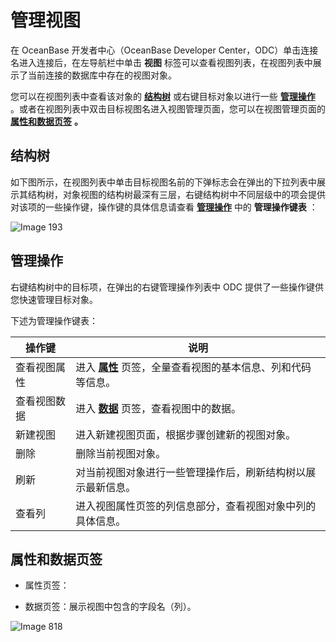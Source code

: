 管理视图 
=========================

在 OceanBase 开发者中心（OceanBase Developer Center，ODC）单击连接名进入连接后，在左导航栏中单击 **视图** 标签可以查看视图列表，在视图列表中展示了当前连接的数据库中存在的视图对象。

您可以在视图列表中查看该对象的 **[结构树](#WUBF7)** 或右键目标对象以进行一些 **[管理操作](#7TmEZ)** 。或者在视图列表中双击目标视图名进入视图管理页面，您可以在视图管理页面的 **[属性和数据页签](#fRXPX)** **。** 

结构树 
------------

如下图所示，在视图列表中单击目标视图名前的下弹标志会在弹出的下拉列表中展示其结构树，对象视图的结构树最深有三层，右键结构树中不同层级中的项会提供对该项的一些操作键，操作键的具体信息请查看 **[管理操作](#7TmEZ)** 中的 **管理操作键表** ：

![Image 193](https://help-static-aliyun-doc.aliyuncs.com/assets/img/zh-CN/3290083161/p241377.png)

管理操作 
-------------

右键结构树中的目标项，在弹出的右键管理操作列表中 ODC 提供了一些操作键供您快速管理目标对象。

下述为管理操作键表：


|  操作键   |                             说明                              |
|--------|-------------------------------------------------------------|
| 查看视图属性 | 进入 **[属性](#fRXPX)** 页签，全量查看视图的基本信息、列和代码等信息。 |
| 查看视图数据 | 进入 **[数据](#fRXPX)** 页签，查看视图中的数据。            |
| 新建视图   | 进入新建视图页面，根据步骤创建新的视图对象。                                      |
| 删除     | 删除当前视图对象。                                                   |
| 刷新     | 对当前视图对象进行一些管理操作后，刷新结构树以展示最新信息。                              |
| 查看列    | 进入视图属性页签的列信息部分，查看视图对象中列的具体信息。                               |



属性和数据页签 
----------------

* 属性页签：

  




<!-- -->



<!-- -->

* 数据页签：展示视图中包含的字段名（列）。

  




![Image 818](https://help-static-aliyun-doc.aliyuncs.com/assets/img/zh-CN/5297836061/p185314.png)

